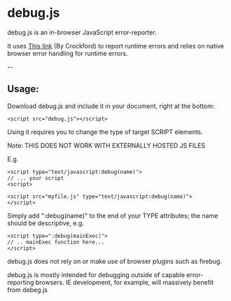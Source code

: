 debug.js
===

debug.js is an in-browser JavaScript error-reporter.

It uses [This link](http://jslint.com) (By Crockford) to report runtime errors
and relies on native browser error handling for runtime
errors.

--

Usage:
---

Download debug.js and include it in your document, right at
the bottom:

    <script src="debug.js"></script>

Using it requires you to change the type of target SCRIPT
elements.

Note: THIS DOES NOT WORK WITH EXTERNALLY HOSTED JS FILES

E.g.

    <script type="text/javascript:debug(name)">
    // ... your script
    <script>
    
    <script src="myfile.js" type="text/javascript:debug(name)">
    </script>
    
Simply add ":debug(name)" to the end of your TYPE attributes;
the name should be descriptive, e.g.

    <script type=":debug(mainExec)">
    // .. mainExec function here...
    </script>
    
debug.js does not rely on or make use of browser plugins
such as firebug.

debug.js is mostly intended for debugging outside of capable
error-reporting browsers. IE development, for example, will
massively benefit from debeg.js

